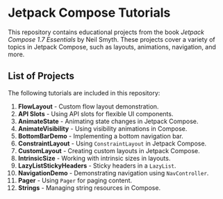 # Jetpack Compose Tutorials

This repository contains educational projects from the book *Jetpack Compose 1.7 Essentials* by Neil Smyth. These projects cover a variety of topics in Jetpack Compose, such as layouts, animations, navigation, and more.

## List of Projects

The following tutorials are included in this repository:

1. **FlowLayout** - Custom flow layout demonstration.
2. **API Slots** - Using API slots for flexible UI components.
3. **AnimateState** - Animating state changes in Jetpack Compose.
4. **AnimateVisibility** - Using visibility animations in Compose.
5. **BottomBarDemo** - Implementing a bottom navigation bar.
6. **ConstraintLayout** - Using `ConstraintLayout` in Jetpack Compose.
7. **CustomLayout** - Creating custom layouts in Jetpack Compose.
8. **IntrinsicSize** - Working with intrinsic sizes in layouts.
9. **LazyListStickyHeaders** - Sticky headers in a `LazyList`.
10. **NavigationDemo** - Demonstrating navigation using `NavController`.
11. **Pager** - Using `Pager` for paging content.
12. **Strings** - Managing string resources in Compose.
